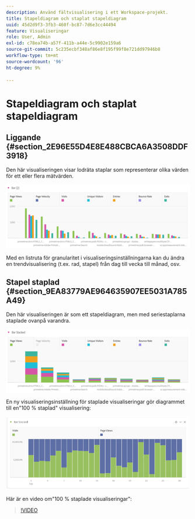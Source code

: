 ```yaml
---
description: Använd fältvisualisering i ett Workspace-projekt.
title: Stapeldiagram och staplat stapeldiagram
uuid: 45d2d9f3-3fb3-460f-bc87-7d6e3cc44494
feature: Visualiseringar
role: User, Admin
exl-id: c78ea74b-a57f-411b-a44e-5c9902e159a6
source-git-commit: 5c235ecbf348af86e8f195f99f8e721dd97946b8
workflow-type: tm+mt
source-wordcount: '96'
ht-degree: 9%

---
```


# Stapeldiagram och staplat stapeldiagram

## Liggande {#section_2E96E55D4E8E488CBCA6A3508DDF3918}

Den här visualiseringen visar lodräta staplar som representerar olika värden för ett eller flera mätvärden.

![](assets/bar.png)

Med en listruta för granularitet i visualiseringsinställningarna kan du ändra en trendvisualisering (t.ex. rad, stapel) från dag till vecka till månad, osv.

## Stapel staplad {#section_9EA83779AE964635907EE5031A785A49}

Den här visualiseringen är som ett stapeldiagram, men med seriestaplarna staplade ovanpå varandra.

![](assets/bar-stacked.png)

En ny visualiseringsinställning för staplade visualiseringar gör diagrammet till en&quot;100 % staplad&quot; visualisering:

![](assets/stacked_100_percent.png)

Här är en video om&quot;100 % staplade visualiseringar&quot;:

>[!VIDEO](https://video.tv.adobe.com/v/23131/?quality=12)
